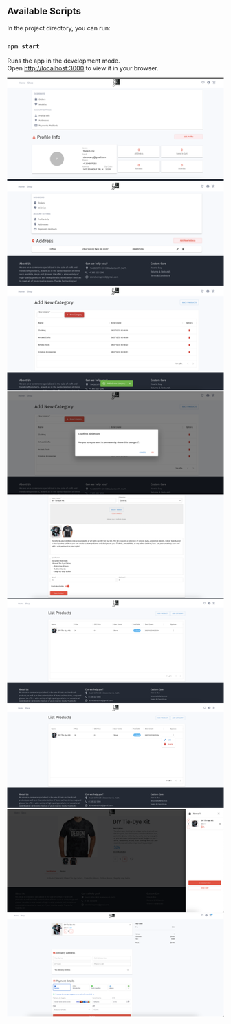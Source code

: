 
## Available Scripts

In the project directory, you can run:

### `npm start`

Runs the app in the development mode.\
Open [http://localhost:3000](http://localhost:3000) to view it in your browser.



![E-Commerce Screenshot](img-ecommerce/1.png)
![E-Commerce Screenshot](img-ecommerce/2.png)
![E-Commerce Screenshot](img-ecommerce/3.png)
![E-Commerce Screenshot](img-ecommerce/4.png)
![E-Commerce Screenshot](img-ecommerce/5.png)
![E-Commerce Screenshot](frontend/img-ecommerce/6.png)
![E-Commerce Screenshot](frontend/img-ecommerce/7.png)
![E-Commerce Screenshot](frontend/img-ecommerce/8.png)
![E-Commerce Screenshot](frontend/img-ecommerce/9.png)
